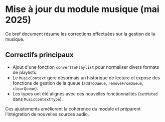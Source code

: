 # Mise à jour du module musique (mai 2025)

Ce bref document résume les corrections effectuées sur la gestion de la musique.

## Correctifs principaux

- Ajout d'une fonction `convertToPlaylist` pour normaliser divers formats de playlists.
- Le `MusicContext` gère désormais un historique de lecture et expose des fonctions de gestion de la queue (`addToQueue`, `removeFromQueue`, `clearQueue`).
- Les types ont été alignés avec ces nouvelles fonctionnalités (`setMuted` dans `MusicContextType`).

Ces ajustements améliorent la cohérence du module et préparent l'intégration de nouvelles sources audio.
